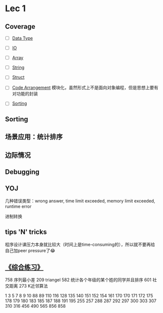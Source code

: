 # Lec 1

## Coverage

- [ ] [Data Type](../paves/basics/datatype.md)
- [ ] [IO](../paves/basics/io.md)
- [ ] [Array](../paves/basics/array.md)
- [ ] [String](../paves/basics/string.md)
- [ ] [Struct](../paves/basics/struct.md)

- [ ] [Code Arrangement](../paves/tips/code_arrangement.md)
模块化，虽然形式上不是面向对象编程，但是思想上要有对功能的封装
- [ ] [Sorting](../paves/algorithms/sorting.md)


## Sorting

## 场景应用：统计排序

## 边际情况

## Debugging

## YOJ

几种错误类型：wrong answer, time limit exceeded, memory limit exceeded, runtime error

进制转换

## tips 'N' tricks

程序设计课压力本身就比较大（时间上是time-consuming的），所以就不要再给自己加peer pressure了😂

## [《综合练习》](exercises/lec_1/comprehensive.md)

758	序列最小差
209	triangel
582	统计各个年级的某个姓的同学并且排序
601	社交距离
273	K近邻算法


1 3 5 7 8 9 10 88 89 110 116 128 135 140 151 152 154 161 170 170 171 172 175 178 179 180 183 185 187 188 191 195 255 257 288 287 292 297 300 303 307 310 316 456 490 565 856 858
